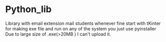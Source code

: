 # Python_lib
Library with email extension mail students whenever fine start with tKinter
for making exe file and run on any of the system you just use pyinstaller <filename>
  Due to large size of .exe(>20MB ) I can't upload it. 
